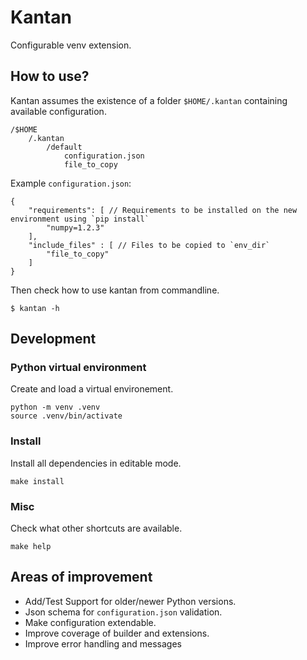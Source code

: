 # Kantan

Configurable venv extension.

## How to use?

Kantan assumes the existence of a folder `$HOME/.kantan` containing available configuration.

```
/$HOME
    /.kantan
        /default
            configuration.json
            file_to_copy
```

Example `configuration.json`:

```
{
    "requirements": [ // Requirements to be installed on the new environment using `pip install`
        "numpy=1.2.3"
    ],
    "include_files" : [ // Files to be copied to `env_dir`
        "file_to_copy"
    ]
}
```

Then check how to use kantan from commandline.

```
$ kantan -h
```

## Development

### Python virtual environment

Create and load a virtual environement.

```
python -m venv .venv
source .venv/bin/activate
```

### Install

Install all dependencies in editable mode.

```
make install
```

### Misc

Check what other shortcuts are available.

```
make help
```

## Areas of improvement

- Add/Test Support for older/newer Python versions.
- Json schema for `configuration.json` validation.
- Make configuration extendable.
- Improve coverage of builder and extensions.
- Improve error handling and messages

